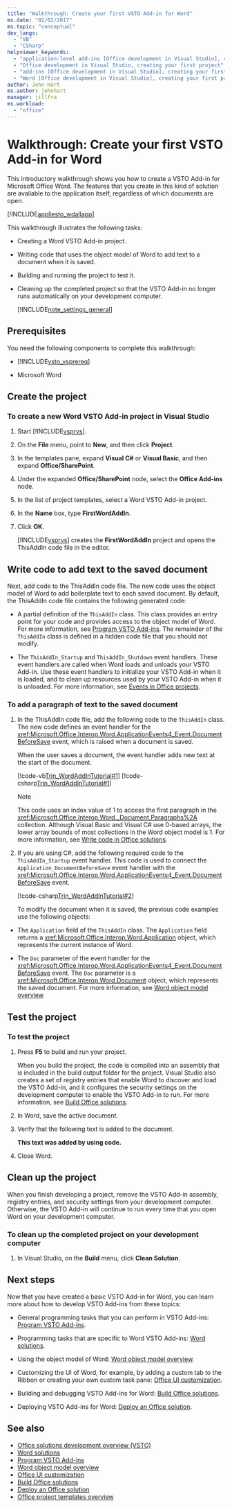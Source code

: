 ```yaml
---
title: "Walkthrough: Create your first VSTO Add-in for Word"
ms.date: "02/02/2017"
ms.topic: "conceptual"
dev_langs:
  - "VB"
  - "CSharp"
helpviewer_keywords:
  - "application-level add-ins [Office development in Visual Studio], creating your first project"
  - "Office development in Visual Studio, creating your first project"
  - "add-ins [Office development in Visual Studio], creating your first project"
  - "Word [Office development in Visual Studio], creating your first project"
author: John-Hart
ms.author: johnhart
manager: jillfra
ms.workload:
  - "office"
---
```

# Walkthrough: Create your first VSTO Add-in for Word
  This introductory walkthrough shows you how to create a VSTO Add-in for Microsoft Office Word. The features that you create in this kind of solution are available to the application itself, regardless of which documents are open.

 [!INCLUDE[appliesto_wdallapp](../vsto/includes/appliesto-wdallapp-md.md)]

 This walkthrough illustrates the following tasks:

- Creating a Word VSTO Add-in project.

- Writing code that uses the object model of Word to add text to a document when it is saved.

- Building and running the project to test it.

- Cleaning up the completed project so that the VSTO Add-in no longer runs automatically on your development computer.

  [!INCLUDE[note_settings_general](../sharepoint/includes/note-settings-general-md.md)]

## Prerequisites
 You need the following components to complete this walkthrough:

- [!INCLUDE[vsto_vsprereq](../vsto/includes/vsto-vsprereq-md.md)]

- Microsoft Word

## Create the project

### To create a new Word VSTO Add-in project in Visual Studio

1. Start [!INCLUDE[vsprvs](../sharepoint/includes/vsprvs-md.md)].

2. On the **File** menu, point to **New**, and then click **Project**.

3. In the templates pane, expand **Visual C#** or **Visual Basic**, and then expand **Office/SharePoint**.

4. Under the expanded **Office/SharePoint** node, select the **Office Add-ins** node.

5. In the list of project templates, select a Word VSTO Add-in project.

6. In the **Name** box, type **FirstWordAddIn**.

7. Click **OK**.

     [!INCLUDE[vsprvs](../sharepoint/includes/vsprvs-md.md)] creates the **FirstWordAddIn** project and opens the ThisAddIn code file in the editor.

## Write code to add text to the saved document
 Next, add code to the ThisAddIn code file. The new code uses the object model of Word to add boilerplate text to each saved document. By default, the ThisAddIn code file contains the following generated code:

- A partial definition of the `ThisAddIn` class. This class provides an entry point for your code and provides access to the object model of Word. For more information, see [Program VSTO Add-ins](../vsto/programming-vsto-add-ins.md). The remainder of the `ThisAddIn` class is defined in a hidden code file that you should not modify.

- The `ThisAddIn_Startup` and `ThisAddIn_Shutdown` event handlers. These event handlers are called when Word loads and unloads your VSTO Add-in. Use these event handlers to initialize your VSTO Add-in when it is loaded, and to clean up resources used by your VSTO Add-in when it is unloaded. For more information, see [Events in Office projects](../vsto/events-in-office-projects.md).

### To add a paragraph of text to the saved document

1. In the ThisAddIn code file, add the following code to the `ThisAddIn` class. The new code defines an event handler for the <xref:Microsoft.Office.Interop.Word.ApplicationEvents4_Event.DocumentBeforeSave> event, which is raised when a document is saved.

    When the user saves a document, the event handler adds new text at the start of the document.

    [!code-vb[Trin_WordAddInTutorial#1](../vsto/codesnippet/VisualBasic/FirstWordAddIn/ThisAddIn.vb#1)]
    [!code-csharp[Trin_WordAddInTutorial#1](../vsto/codesnippet/CSharp/FirstWordAddIn/ThisAddIn.cs#1)]

   > [!NOTE]
   > This code uses an index value of 1 to access the first paragraph in the <xref:Microsoft.Office.Interop.Word._Document.Paragraphs%2A> collection. Although Visual Basic and Visual C# use 0-based arrays, the lower array bounds of most collections in the Word object model is 1. For more information, see [Write code in Office solutions](../vsto/writing-code-in-office-solutions.md).

2. If you are using C#, add the following required code to the `ThisAddIn_Startup` event handler. This code is used to connect the `Application_DocumentBeforeSave` event handler with the <xref:Microsoft.Office.Interop.Word.ApplicationEvents4_Event.DocumentBeforeSave> event.

    [!code-csharp[Trin_WordAddInTutorial#2](../vsto/codesnippet/CSharp/FirstWordAddIn/ThisAddIn.cs#2)]

   To modify the document when it is saved, the previous code examples use the following objects:

- The `Application` field of the `ThisAddIn` class. The `Application` field returns a <xref:Microsoft.Office.Interop.Word.Application> object, which represents the current instance of Word.

- The `Doc` parameter of the event handler for the <xref:Microsoft.Office.Interop.Word.ApplicationEvents4_Event.DocumentBeforeSave> event. The `Doc` parameter is a <xref:Microsoft.Office.Interop.Word.Document> object, which represents the saved document. For more information, see [Word object model overview](../vsto/word-object-model-overview.md).

## Test the project

### To test the project

1. Press **F5** to build and run your project.

     When you build the project, the code is compiled into an assembly that is included in the build output folder for the project. Visual Studio also creates a set of registry entries that enable Word to discover and load the VSTO Add-in, and it configures the security settings on the development computer to enable the VSTO Add-in to run. For more information, see [Build Office solutions](../vsto/building-office-solutions.md).

2. In Word, save the active document.

3. Verify that the following text is added to the document.

     **This text was added by using code.**

4. Close Word.

## Clean up the project
 When you finish developing a project, remove the VSTO Add-in assembly, registry entries, and security settings from your development computer. Otherwise, the VSTO Add-in will continue to run every time that you open Word on your development computer.

### To clean up the completed project on your development computer

1. In Visual Studio, on the **Build** menu, click **Clean Solution**.

## Next steps
 Now that you have created a basic VSTO Add-in for Word, you can learn more about how to develop VSTO Add-ins from these topics:

- General programming tasks that you can perform in VSTO Add-ins: [Program VSTO Add-ins](../vsto/programming-vsto-add-ins.md).

- Programming tasks that are specific to Word VSTO Add-ins: [Word solutions](../vsto/word-solutions.md).

- Using the object model of Word: [Word object model overview](../vsto/word-object-model-overview.md).

- Customizing the UI of Word, for example, by adding a custom tab to the Ribbon or creating your own custom task pane: [Office UI customization](../vsto/office-ui-customization.md).

- Building and debugging VSTO Add-ins for Word: [Build Office solutions](../vsto/building-office-solutions.md).

- Deploying VSTO Add-ins for Word: [Deploy an Office solution](../vsto/deploying-an-office-solution.md).

## See also
- [Office solutions development overview &#40;VSTO&#41;](../vsto/office-solutions-development-overview-vsto.md)
- [Word solutions](../vsto/word-solutions.md)
- [Program VSTO Add-ins](../vsto/programming-vsto-add-ins.md)
- [Word object model overview](../vsto/word-object-model-overview.md)
- [Office UI customization](../vsto/office-ui-customization.md)
- [Build Office solutions](../vsto/building-office-solutions.md)
- [Deploy an Office solution](../vsto/deploying-an-office-solution.md)
- [Office project templates overview](../vsto/office-project-templates-overview.md)
